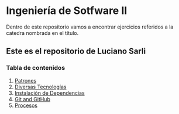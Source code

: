 # Ingeniería de Sotfware II
Dentro de este repositorio vamos a encontrar ejercicios referidos a la catedra nombrada en el título.

## Este es el repositorio de Luciano Sarli

[](/assets/images/luciano.md)

### Tabla de contenidos
1. [Patrones](#patrones)
2. [Diversas Tecnologías](#diversas-tecnologías)
3. [Instalación de Dependencias](#instalación-de-dependencias)
4. [Git and GitHub](#git-and-github)
5. [Procesos](#procesos)

